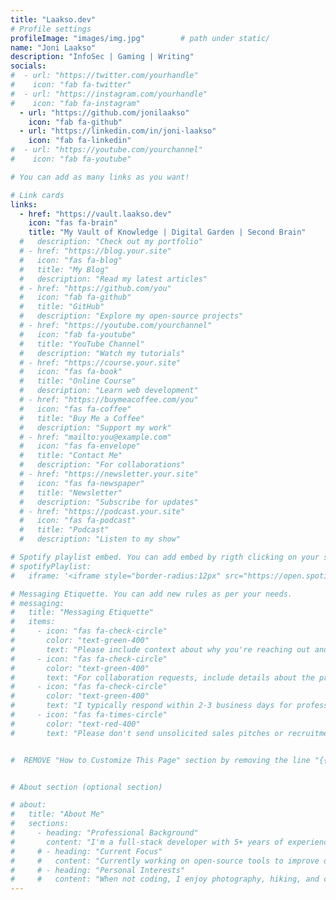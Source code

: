 ```yaml
---
title: "Laakso.dev"
# Profile settings
profileImage: "images/img.jpg"        # path under static/
name: "Joni Laakso"
description: "InfoSec | Gaming | Writing"
socials:
#  - url: "https://twitter.com/yourhandle"
#    icon: "fab fa-twitter"
#  - url: "https://instagram.com/yourhandle"
#    icon: "fab fa-instagram"
  - url: "https://github.com/jonilaakso"
    icon: "fab fa-github"
  - url: "https://linkedin.com/in/joni-laakso"
    icon: "fab fa-linkedin"
#  - url: "https://youtube.com/yourchannel"
#    icon: "fab fa-youtube"

# You can add as many links as you want!

# Link cards
links:
  - href: "https://vault.laakso.dev"
    icon: "fas fa-brain"
    title: "My Vault of Knowledge | Digital Garden | Second Brain"
  #   description: "Check out my portfolio"
  # - href: "https://blog.your.site"
  #   icon: "fas fa-blog"
  #   title: "My Blog"
  #   description: "Read my latest articles"
  # - href: "https://github.com/you"
  #   icon: "fab fa-github"
  #   title: "GitHub"
  #   description: "Explore my open-source projects"
  # - href: "https://youtube.com/yourchannel"
  #   icon: "fab fa-youtube"
  #   title: "YouTube Channel"
  #   description: "Watch my tutorials"
  # - href: "https://course.your.site"
  #   icon: "fas fa-book"
  #   title: "Online Course"
  #   description: "Learn web development"
  # - href: "https://buymeacoffee.com/you"
  #   icon: "fas fa-coffee"
  #   title: "Buy Me a Coffee"
  #   description: "Support my work"
  # - href: "mailto:you@example.com"
  #   icon: "fas fa-envelope"
  #   title: "Contact Me"
  #   description: "For collaborations"
  # - href: "https://newsletter.your.site"
  #   icon: "fas fa-newspaper"
  #   title: "Newsletter"
  #   description: "Subscribe for updates"
  # - href: "https://podcast.your.site"
  #   icon: "fas fa-podcast"
  #   title: "Podcast"
  #   description: "Listen to my show"

# Spotify playlist embed. You can add embed by rigth clicking on your spotify playlist -> Share -> Copy embed. After copying the embed, replace it with the iframe below.
# spotifyPlaylist:
#   iframe: '<iframe style="border-radius:12px" src="https://open.spotify.com/embed/playlist/6zcsSLDrLiCpX8KDzNiIhS?utm_source=generator" width="100%" height="152" frameborder="0" allow="autoplay; clipboard-write; encrypted-media; fullscreen; picture-in-picture" loading="lazy"></iframe>'

# Messaging Etiquette. You can add new rules as per your needs.
# messaging:
#   title: "Messaging Etiquette"
#   items:
#     - icon: "fas fa-check-circle"
#       color: "text-green-400"
#       text: "Please include context about why you're reaching out and how I can help."
#     - icon: "fas fa-check-circle"
#       color: "text-green-400"
#       text: "For collaboration requests, include details about the project scope and timeline."
#     - icon: "fas fa-check-circle"
#       color: "text-green-400"
#       text: "I typically respond within 2-3 business days for professional inquiries."
#     - icon: "fas fa-times-circle"
#       color: "text-red-400"
#       text: "Please don't send unsolicited sales pitches or recruitment messages."


#  REMOVE "How to Customize This Page" section by removing the line "{{ partial "Instructions.html" . }}" in index.html file under layouts/


# About section (optional section)

# about:
#   title: "About Me"
#   sections:
#     - heading: "Professional Background"
#       content: "I'm a full-stack developer with 5+ years of experience building web applications. Specialized in JavaScript frameworks and cloud architecture."
#     # - heading: "Current Focus"
#     #   content: "Currently working on open-source tools to improve developer productivity and accessibility in web development."
#     # - heading: "Personal Interests"
#     #   content: "When not coding, I enjoy photography, hiking, and contributing to local tech communities through mentorship programs."
---
```

